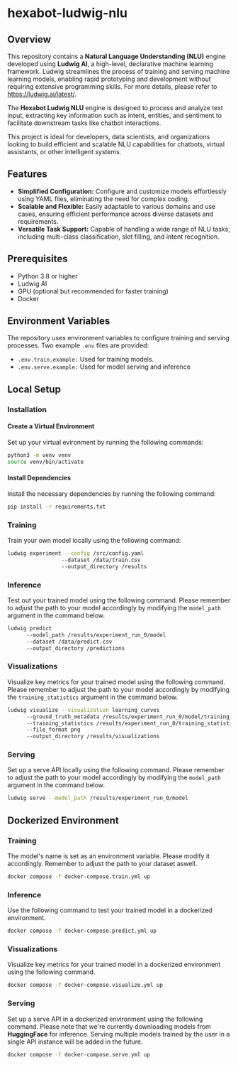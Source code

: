 # hexabot-ludwig-nlu
## Overview
This repository contains a **Natural Language Understanding (NLU)** engine developed using **Ludwig AI**, a high-level, declarative machine learning framework. Ludwig streamlines the process of training and serving machine learning models, enabling rapid prototyping and development without requiring extensive programming skills. For more details, please refer to https://ludwig.ai/latest/. 

The **Hexabot Ludwig NLU** engine is designed to process and analyze text input, extracting key information such as intent, entities, and sentiment to facilitate downstream tasks like chatbot interactions. 

This project is ideal for developers, data scientists, and organizations looking to build efficient and scalable NLU capabilities for chatbots, virtual assistants, or other intelligent systems.

## Features
- **Simplified Configuration:** Configure and customize models effortlessly using YAML files, eliminating the need for complex coding.
- **Scalable and Flexible:** Easily adaptable to various domains and use cases, ensuring efficient performance across diverse datasets and requirements.
- **Versatile Task Support:** Capable of handling a wide range of NLU tasks, including multi-class classification, slot filling, and intent recognition.

## Prerequisites 
- Python 3.8 or higher
- Ludwig AI
- GPU (optional but recommended for faster training)
- Docker

## Environment Variables
The repository uses environment variables to configure training and serving processes. Two example `.env` files are provided:
- `.env.train.example:` Used for training models.
- `.env.serve.example:` Used for model serving and inference

## Local Setup
### Installation 

#### Create a Virtual Environment 

Set up your virtual evironment by running the following commands: 

```bash 
python3 -m venv venv
source venv/bin/activate
```

#### Install Dependencies

Install the necessary dependencies by running the following command:

```bash
pip install -r requirements.txt
```

### Training

Train your own model locally using the following command:

```bash
ludwig experiment --config /src/config.yaml
                 --dataset /data/train.csv
                 --output_directory /results
```
### Inference 

Test out your trained model using the following command. Please remember to adjust the path to your model accordingly
by modifying the `model_path` argument in the command below.

```bash
ludwig predict
      --model_path /results/experiment_run_0/model
      --dataset /data/predict.csv
      --output_directory /predictions
```

### Visualizations

Visualize key metrics for your trained model using the following command. Please remember to adjust the path to your model accordingly
by modifying the `training_statistics` argument in the command below.

```bash
ludwig visualize --visualization learning_curves
      --ground_truth_metadata /results/experiment_run_0/model/training_set_metadata.json
      --training_statistics /results/experiment_run_0/training_statistics.json
      --file_format png
      --output_directory /results/visualizations
```

### Serving

Set up a serve API locally using the following command. Please remember to adjust the path to your model accordingly
by modifying the `model_path` argument in the command below.

```bash
ludwig serve --model_path /results/experiment_run_0/model
```

## Dockerized Environment 

### Training
The model's name is set as an environment variable. Please modify it accordingly. Remember to adjust the path to your dataset aswell.

```bash
docker compose -f docker-compose.train.yml up
```

### Inference 

Use the following command to test your trained model in a dockerized environment.

```bash
docker compose -f docker-compose.predict.yml up
```

### Visualizations

Visualize key metrics for your trained model in a dockerized environment using the following command.

```bash
docker compose -f docker-compose.visualize.yml up
```

### Serving

Set up a serve API in a dockerized environment using the following command. Please note that we're currently downloading models from **HuggingFace** for inference. Serving multiple models trained by the user in a single API instance will be added in the future.

```bash
docker compose -f docker-compose.serve.yml up
```
